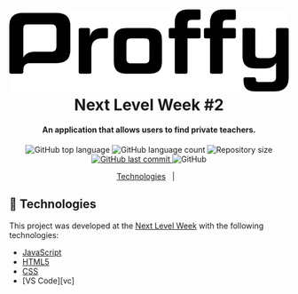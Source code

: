 <h1 align="center">
    <img alt="GoStack MeetApp" src="/assets/logo.svg" />
    <br>
    Next Level Week #2
</h1>

<h4 align="center">
  An application that allows users to find private teachers.
</h4>
<p align="center">
  <img alt="GitHub top language" src="https://img.shields.io/github/languages/top/fredericoespeschit/proffy">

  <img alt="GitHub language count" src="https://img.shields.io/github/languages/count/fredericoespeschit/proffy">

<img alt="Repository size" src="https://img.shields.io/github/repo-size/fredericoespeschit/proffy">
  <a href="https://github.com/fredericoespeschit/proffy/commits/master">
    <img alt="GitHub last commit" src="https://img.shields.io/github/last-commit/fredericoespeschit/proffy">
  </a>
  
  <img alt="GitHub" src="https://img.shields.io/github/license/fredericoespeschit/proffy">
</p>

<p align="center">
  <a href="#rocket-technologies">Technologies</a>&nbsp;&nbsp;&nbsp;|&nbsp;&nbsp;&nbsp;
</p>

## :rocket: Technologies

This project was developed at the [Next Level Week](https://rocketseat.com.br/) with the following technologies:

- [JavaScript](https://developer.mozilla.org/pt-BR/docs/Aprender/JavaScript)
- [HTML5](https://developer.mozilla.org/pt-BR/docs/Web/HTML/HTML5)
- [CSS](https://developer.mozilla.org/pt-BR/docs/Web/CSS)
- [VS Code][vc]


